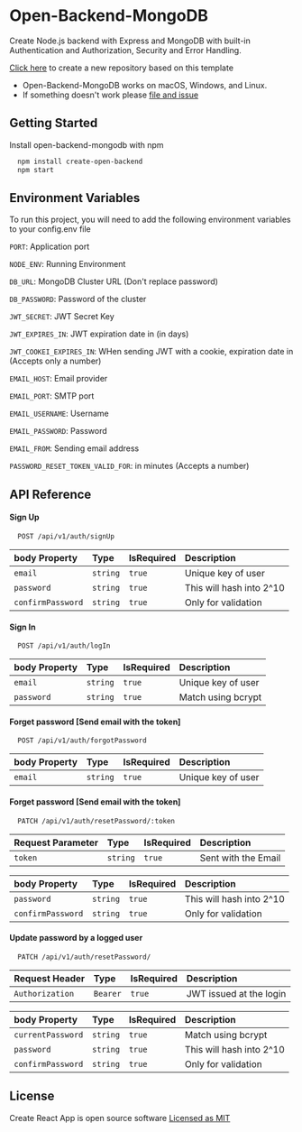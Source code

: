 # Open-Backend-MongoDB

Create Node.js backend with Express and MongoDB with built-in Authentication and Authorization, Security and Error Handling.

[Click here](https://github.com/vishva-kalhara/open-backend-express-mongodb/generate) to create a new repository based on this template

- Open-Backend-MongoDB works on macOS, Windows, and Linux.
- If something doesn't work please [file and issue](https://github.com/vishva-kalhara/open-backend-express-mongodb/issues)

## Getting Started

Install open-backend-mongodb with npm

```bash
  npm install create-open-backend
  npm start
```

## Environment Variables

To run this project, you will need to add the following environment variables to your config.env file

`PORT`: Application port

`NODE_ENV`: Running Environment

`DB_URL`: MongoDB Cluster URL (Don't replace password)

`DB_PASSWORD`: Password of the cluster

`JWT_SECRET`: JWT Secret Key

`JWT_EXPIRES_IN`: JWT expiration date in (in days)

`JWT_COOKEI_EXPIRES_IN`: WHen sending JWT with a cookie, expiration date in (Accepts only a number)

`EMAIL_HOST`: Email provider

`EMAIL_PORT`: SMTP port

`EMAIL_USERNAME`: Username

`EMAIL_PASSWORD`: Password

`EMAIL_FROM`: Sending email address

`PASSWORD_RESET_TOKEN_VALID_FOR`: in minutes (Accepts a number)

## API Reference

#### Sign Up

```http
  POST /api/v1/auth/signUp
```

| body Property     | Type     | IsRequired | Description              |
| :---------------- | :------- | :--------- | :----------------------- |
| `email`           | `string` | `true`     | Unique key of user       |
| `password`        | `string` | `true`     | This will hash into 2^10 |
| `confirmPassword` | `string` | `true`     | Only for validation      |

#### Sign In

```http
  POST /api/v1/auth/logIn
```

| body Property | Type     | IsRequired | Description        |
| :------------ | :------- | :--------- | :----------------- |
| `email`       | `string` | `true`     | Unique key of user |
| `password`    | `string` | `true`     | Match using bcrypt |

#### Forget password [Send email with the token]

```http
  POST /api/v1/auth/forgotPassword
```

| body Property | Type     | IsRequired | Description        |
| :------------ | :------- | :--------- | :----------------- |
| `email`       | `string` | `true`     | Unique key of user |

#### Forget password [Send email with the token]

```http
  PATCH /api/v1/auth/resetPassword/:token
```

| Request Parameter | Type     | IsRequired | Description         |
| :---------------- | :------- | :--------- | :------------------ |
| `token`           | `string` | `true`     | Sent with the Email |

| body Property     | Type     | IsRequired | Description              |
| :---------------- | :------- | :--------- | :----------------------- |
| `password`        | `string` | `true`     | This will hash into 2^10 |
| `confirmPassword` | `string` | `true`     | Only for validation      |

#### Update password by a logged user

```http
  PATCH /api/v1/auth/resetPassword/
```

| Request Header  | Type     | IsRequired | Description             |
| :-------------- | :------- | :--------- | :---------------------- |
| `Authorization` | `Bearer` | `true`     | JWT issued at the login |

| body Property     | Type     | IsRequired | Description              |
| :---------------- | :------- | :--------- | :----------------------- |
| `currentPassword` | `string` | `true`     | Match using bcrypt       |
| `password`        | `string` | `true`     | This will hash into 2^10 |
| `confirmPassword` | `string` | `true`     | Only for validation      |

## License

Create React App is open source software [Licensed as MIT](https://github.com/vishva-kalhara/open-backend-express-mongodb/blob/master/License)
